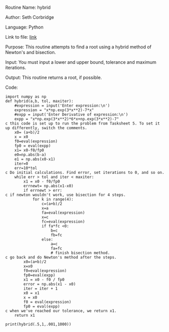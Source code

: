 Routine Name: hybrid

Author: Seth Corbridge

Language: Python

Link to file: [link](https://github.com/SethCorb/math4610/blob/1ea6abc7ef4a6d4584deb7c7da988a5eb3673085/software/hybrid.py)

Purpose: This routine attempts to find a root using a hybrid method of Newton's and bisection.

Input: You must input a lower and upper bound, tolerance and maximum iterations.

Output: This routine returns a root, if possible.

Code:

```
import numpy as np
def hybrid(a,b, tol, maxiter):
    #expression = input('Enter expression:\n')
    expression = "x*np.exp(3*x**2)-7*x"
    #expp = input('Enter Derivative of expression:\n')
    expp = "x*np.exp(3*x**2)*6*x+np.exp(3*x**2)-7"
c this code is set up to run the problem from Tasksheet 5. To set it up differently, switch the comments.
    x0= (a+b)/2
    x = x0
    f0=eval(expression)
    fp0 = eval(expp)
    x1= x0-f0/fp0
    e0=np.abs(b-a)
    e1 = np.abs(x0-x1)
    iter=0
    err=10*tol
c Do initial calculations. Find error, set iterations to 0, and so on.
    while err > tol and iter < maxiter:
        x1 = x0 - f0/fp0
        errnewt= np.abs(x1-x0)
        if errnewt > err:
c if newton wouldn't work, use bisection for 4 steps.
            for k in range(4):
                c=(a+b)/2
                x=a
                fa=eval(expression)
                x=c
                fc=eval(expression)
                if fa*fc <0:
                    b=c
                    fb=fc
                else:
                    a=c
                    fa=fc
                    # finish bisection method.
c go back and do Newton's method after the steps.                    
        x0=(a+b)/2
        x=x0
        f0=eval(expression)
        fp0=eval(expp)
        x1 = x0 - f0 / fp0
        error = np.abs(x1 - x0)
        iter = iter + 1
        x0 = x1
        x = x0
        f0 = eval(expression)
        fp0 = eval(expp)
c when we've reached our tolerance, we return x1.
    return x1

print(hybrid(.5,1,.001,1000))
```


